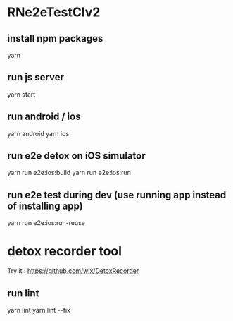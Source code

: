 # RNe2eTestCIv2

## install npm packages

yarn

## run js server

yarn start

## run android / ios

yarn android
yarn ios

## run e2e detox on iOS simulator

yarn run e2e:ios:build
yarn run e2e:ios:run

## run e2e test during dev (use running app instead of installing app)

yarn run e2e:ios:run-reuse

# detox recorder tool

Try it : https://github.com/wix/DetoxRecorder

## run lint

yarn lint
yarn lint --fix
